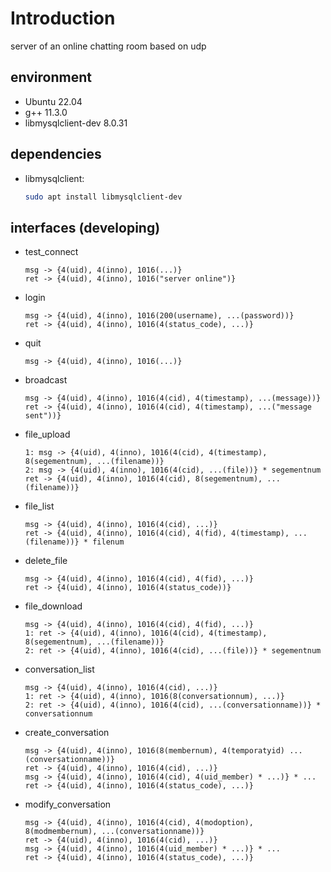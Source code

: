 # Introduction

server of an online chatting room based on udp

## environment

- Ubuntu 22.04
- g++ 11.3.0
- libmysqlclient-dev 8.0.31

## dependencies

- libmysqlclient:
  ```bash
  sudo apt install libmysqlclient-dev
  ```

## interfaces (developing)

- test_connect
  ```
  msg -> {4(uid), 4(inno), 1016(...)}
  ret -> {4(uid), 4(inno), 1016("server online")}
  ```
- login
  ```
  msg -> {4(uid), 4(inno), 1016(200(username), ...(password))}
  ret -> {4(uid), 4(inno), 1016(4(status_code), ...)}
  ```
- quit
  ```
  msg -> {4(uid), 4(inno), 1016(...)}
  ```
- broadcast
  ```
  msg -> {4(uid), 4(inno), 1016(4(cid), 4(timestamp), ...(message))}
  ret -> {4(uid), 4(inno), 1016(4(cid), 4(timestamp), ...("message sent"))}
  ```
- file_upload
  ```
  1: msg -> {4(uid), 4(inno), 1016(4(cid), 4(timestamp), 8(segementnum), ...(filename))}
  2: msg -> {4(uid), 4(inno), 1016(4(cid), ...(file))} * segementnum
  ret -> {4(uid), 4(inno), 1016(4(cid), 8(segementnum), ...(filename))}
  ```
- file_list
  ```
  msg -> {4(uid), 4(inno), 1016(4(cid), ...)}
  ret -> {4(uid), 4(inno), 1016(4(cid), 4(fid), 4(timestamp), ...(filename))} * filenum
  ```
- delete_file
  ```
  msg -> {4(uid), 4(inno), 1016(4(cid), 4(fid), ...)}
  ret -> {4(uid), 4(inno), 1016(4(status_code))}
  ```
- file_download
  ```
  msg -> {4(uid), 4(inno), 1016(4(cid), 4(fid), ...)}
  1: ret -> {4(uid), 4(inno), 1016(4(cid), 4(timestamp), 8(segementnum), ...(filename))}
  2: ret -> {4(uid), 4(inno), 1016(4(cid), ...(file))} * segementnum
  ```
- conversation_list
  ```
  msg -> {4(uid), 4(inno), 1016(4(cid), ...)}
  1: ret -> {4(uid), 4(inno), 1016(8(conversationnum), ...)}
  2: ret -> {4(uid), 4(inno), 1016(4(cid), ...(conversationname))} * conversationnum
  ```
- create_conversation
  ```
  msg -> {4(uid), 4(inno), 1016(8(membernum), 4(temporatyid) ...(conversationname))}
  ret -> {4(uid), 4(inno), 1016(4(cid), ...)}
  msg -> {4(uid), 4(inno), 1016(4(cid), 4(uid_member) * ...)} * ...
  ret -> {4(uid), 4(inno), 1016(4(status_code), ...)}
  ```
- modify_conversation
  ```
  msg -> {4(uid), 4(inno), 1016(4(cid), 4(modoption), 8(modmembernum), ...(conversationname))}
  ret -> {4(uid), 4(inno), 1016(4(cid), ...)}
  msg -> {4(uid), 4(inno), 1016(4(uid_member) * ...)} * ...
  ret -> {4(uid), 4(inno), 1016(4(status_code), ...)}
  ```